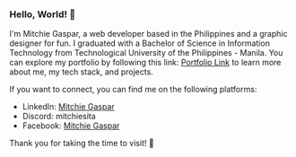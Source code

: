 ### Hello, World! 👋

I'm Mitchie Gaspar, a web developer based in the Philippines and a graphic designer for fun. I graduated with a Bachelor of Science in Information Technology from Technological University of the Philippines - Manila. You can explore my portfolio by following this link: [Portfolio Link](https://657979387b7aed7a8a99167d--resonant-salmiakki-90b738.netlify.app/) to learn more about me, my tech stack, and projects. 

If you want to connect, you can find me on the following platforms:
- LinkedIn: [Mitchie Gaspar](https://www.linkedin.com/in/mitchie-gaspar-70040a234/)
- Discord: mitchiesita
- Facebook: [Mitchie Gaspar](https://www.facebook.com/Deckidu/)

Thank you for taking the time to visit! 🌟
